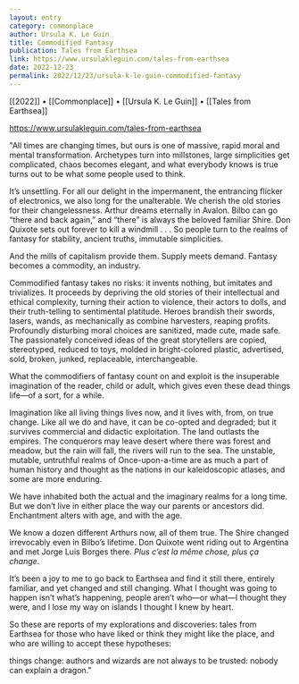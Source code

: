 ```yaml
---
layout: entry
category: commonplace
author: Ursula K. Le Guin
title: Commodified Fantasy
publication: Tales from Earthsea
link: https://www.ursulakleguin.com/tales-from-earthsea
date: 2022-12-23
permalink: 2022/12/23/ursula-k-le-guin-commodified-fantasy
---
```


[[2022]] • [[Commonplace]] • [[Ursula K. Le Guin]] • [[Tales from Earthsea]]

https://www.ursulakleguin.com/tales-from-earthsea

"All times are changing times, but ours is one of massive, rapid moral and mental transformation. Archetypes turn into millstones, large simplicities get complicated, chaos becomes elegant, and what everybody knows is true turns out to be what some people used to think.

It’s unsettling. For all our delight in the impermanent, the entrancing flicker of electronics, we also long for the unalterable. We cherish the old stories for their changelessness. Arthur dreams eternally in Avalon. Bilbo can go “there and back again,” and “there” is always the beloved familiar Shire. Don Quixote sets out forever to kill a windmill . . . So people turn to the realms of fantasy for stability, ancient truths, immutable simplicities.

And the mills of capitalism provide them. Supply meets demand. Fantasy becomes a commodity, an industry.

Commodified fantasy takes no risks: it invents nothing, but imitates and trivializes. It proceeds by depriving the old stories of their intellectual and ethical complexity, turning their action to violence, their actors to dolls, and their truth-telling to sentimental platitude. Heroes brandish their swords, lasers, wands, as mechanically as combine harvesters, reaping profits. Profoundly disturbing moral choices are sanitized, made cute, made safe. The passionately conceived ideas of the great storytellers are copied, stereotyped, reduced to toys, molded in bright-colored plastic, advertised, sold, broken, junked, replaceable, interchangeable.

What the commodifiers of fantasy count on and exploit is the insuperable imagination of the reader, child or adult, which gives even these dead things life—of a sort, for a while.

Imagination like all living things lives now, and it lives with, from, on true change. Like all we do and have, it can be co-opted and degraded; but it survives commercial and didactic exploitation. The land outlasts the empires. The conquerors may leave desert where there was forest and meadow, but the rain will fall, the rivers will run to the sea. The unstable, mutable, untruthful realms of Once-upon-a-time are as much a part of human history and thought as the nations in our kaleidoscopic atlases, and some are more enduring.

We have inhabited both the actual and the imaginary realms for a long time. But we don’t live in either place the way our parents or ancestors did. Enchantment alters with age, and with the age.

We know a dozen different Arthurs now, all of them true. The Shire changed irrevocably even in Bilbo’s lifetime. Don Quixote went riding out to Argentina and met Jorge Luis Borges there. *Plus c’est la même chose, plus ça change*.

It’s been a joy to me to go back to Earthsea and find it still there, entirely familiar, and yet changed and still changing. What I thought was going to happen isn’t what’s happening, people aren’t who—or what—I thought they were, and I lose my way on islands I thought I knew by heart.

So these are reports of my explorations and discoveries: tales from Earthsea for those who have liked or think they might like the place, and who are willing to accept these hypotheses:

things change: authors and wizards are not always to be trusted: nobody can explain a dragon."
